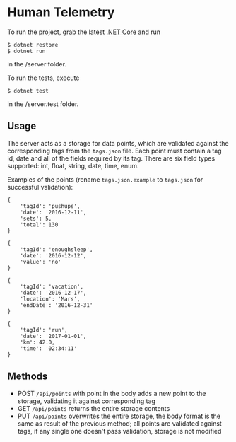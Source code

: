 Human Telemetry
===

To run the project, grab the latest [.NET Core](https://www.microsoft.com/net/core) and run
```
$ dotnet restore
$ dotnet run
```
in the /server folder.

To run the tests, execute
```
$ dotnet test
```
in the /server.test folder.


## Usage
The server acts as a storage for data points, which are validated against the corresponding tags from the `tags.json` file. Each point must contain a tag id, date and all of the fields required by its tag. There are six field types supported: int, float, string, date, time, enum.

Examples of the points (rename `tags.json.example` to `tags.json` for successful validation):
```
{
    'tagId': 'pushups',
    'date': '2016-12-11',
    'sets': 5,
    'total': 130
}
```
```
{
    'tagId': 'enoughsleep',
    'date': '2016-12-12',
    'value': 'no'
}
```
```
{
    'tagId': 'vacation',
    'date': '2016-12-17',
    'location': 'Mars',
    'endDate': '2016-12-31'
}
```
```
{
    'tagId': 'run',
    'date': '2017-01-01',
    'km': 42.0,
    'time': '02:34:11'
}
```

## Methods
* POST `/api/points` with point in the body adds a new point to the storage, validating it against corresponding tag
* GET `/api/points` returns the entire storage contents
* PUT `/api/points` overwrites the entire storage, the body format is the same as result of the previous method; all points are validated against tags, if any single one doesn't pass validation, storage is not modified